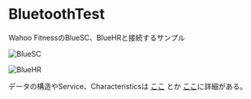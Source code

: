 BluetoothTest
=============

Wahoo FitnessのBlueSC、BlueHRと接続するサンプル

![BlueSC](http://www.wahoofitness.com/GetDynamicImage.aspx?path=bluesc4.jpg&w=396&h=246&q=100)

![BlueHR](http://www.wahoofitness.com/GetDynamicImage.aspx?dir=itemImages&path=Wahoo-Fitness-Blue-HR-Heart-Rate-Strap253.jpg&w=396&h=246&q=100)

データの構造やService、Characteristicsは [ここ](http://developer.bluetooth.org/gatt/services/Pages/ServicesHome.aspx) とか [ここ](http://developer.bluetooth.org/gatt/services/Pages/ServiceViewer.aspx?u=org.bluetooth.service.cycling_speed_and_cadence.xml)に詳細がある。

